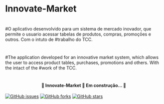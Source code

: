 # Innovate-Market
#
#O aplicativo desenvolvido para um sistema de mercado inovador, que permite o usuario acessar tabelas de produtos, compras, promoções e outros. Com o intuto de #trabalho do TCC.
#
#
#The application developed for an innovative market system, which allows the user to access product tables, purchases, promotions and others. With the intact of the #work of the TCC.
#


<h4 align="center"> 
	🚧  Innovate-Market 🚀 Em construção...  🚧
</h4>

<a href="https://github.com/1NxT/Innovate-Market/issues"><img alt="GitHub issues" src="https://img.shields.io/github/issues/1NxT/Innovate-Market?style=for-the-badge"></a>
<a href="https://github.com/1NxT/Innovate-Market/network"><img alt="GitHub forks" src="https://img.shields.io/github/forks/1NxT/Innovate-Market?style=for-the-badge"></a>
<a href="https://github.com/1NxT/Innovate-Market/stargazers"><img alt="GitHub stars" src="https://img.shields.io/github/stars/1NxT/Innovate-Market?style=for-the-badge"></a>
